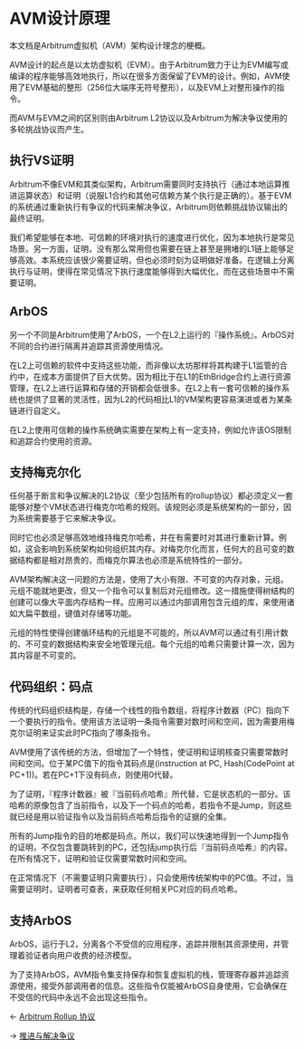 # AVM设计原理

本文档是Arbitrum虚拟机（AVM）架构设计理念的梗概。

AVM设计的起点是以太坊虚拟机（EVM）。由于Arbitrum致力于让为EVM编写或编译的程序能够高效地执行，所以在很多方面保留了EVM的设计。例如，AVM使用了EVM基础的整形（256位大端序无符号整形），以及EVM上对整形操作的指令。

而AVM与EVM之间的区别则由Arbitrum L2协议以及Arbitrum为解决争议使用的多轮挑战协议而产生。

## 执行VS证明
Arbitrum不像EVM和其类似架构，Arbitrum需要同时支持执行（通过本地运算推进运算状态）和证明（说服L1合约和其他可信赖方某个执行是正确的）。基于EVM的系统通过重新执行有争议的代码来解决争议，Arbitrum则依赖挑战协议输出的最终证明。

我们希望能够在本地、可信赖的环境对执行的速度进行优化，因为本地执行是常见场景。另一方面，证明，没有那么常用但也需要在链上甚至是拥堵的L1链上能够足够高效。本系统应该很少需要证明，但也必须时刻为证明做好准备。在逻辑上分离执行与证明，使得在常见情况下执行速度能够得到大幅优化，而在这些场景中不需要证明。

## ArbOS
另一个不同是Arbitrum使用了ArbOS，一个在L2上运行的『操作系统』。ArbOS对不同的合约进行隔离并追踪其资源使用情况。

在L2上可信赖的软件中支持这些功能，而非像以太坊那样将其构建于L1监管的合约中，在成本方面提供了巨大优势。因为相比于在L1的EthBridge合约上进行资源管理，在L2上进行运算和存储的开销都会低很多。在L2上有一套可信赖的操作系统也提供了显著的灵活性，因为L2的代码相比L1的VM架构更容易演进或者为某条链进行自定义。

在L2上使用可信赖的操作系统确实需要在架构上有一定支持，例如允许该OS限制和追踪合约使用的资源。

## 支持梅克尔化
任何基于断言和争议解决的L2协议（至少包括所有的rollup协议）都必须定义一套能够对整个VM状态进行梅克尔哈希的规则。该规则必须是系统架构的一部分，因为系统需要基于它来解决争议。

同时它也必须足够高效地维持梅克尔哈希，并在有需要时对其进行重新计算。例如，这会影响到系统架构如何组织其内存。对梅克尔化而言，任何大的且可变的数据结构都是相对昂贵的，而梅克尔算法也必须是系统特性的一部分。

AVM架构解决这一问题的方法是，使用了大小有限、不可变的内存对象，元组。元组不能就地更改，但又一个指令可以复制后对元组修改。这一措施使得树结构的创建可以像大平面内存结构一样。应用可以通过内部调用包含元组的库，来使用诸如大扁平数组，键值对存储等功能。

元组的特性使得创建循环结构的元组是不可能的，所以AVM可以通过有引用计数的、不可变的数据结构来安全地管理元组。每个元组的哈希只需要计算一次，因为其内容是不可变的。

## 代码组织：码点
传统的代码组织结构是，存储一个线性的指令数组，将程序计数器（PC）指向下一个要执行的指令。使用该方法证明一条指令需要对数时间和空间，因为需要用梅克尔证明来证实此时PC指向了哪条指令。

AVM使用了该传统的方法，但增加了一个特性，使证明和证明核查只需要常数时间和空间。位于某PC值下的指令其码点是(instruction at PC, Hash(CodePoint at PC+1))。若在PC+1下没有码点，则使用0代替。

为了证明，『程序计数器』被『当前码点哈希』所代替，它是状态机的一部分。该哈希的原像包含了当前指令，以及下一个码点的哈希，若指令不是Jump，则这些就已经是用以验证指令以及当前码点哈希后指令的证据的全集。

所有的Jump指令的目的地都是码点。所以，我们可以快速地得到一个Jump指令的证明，不仅包含要跳转到的PC，还包括jump执行后『当前码点哈希』的内容。在所有情况下，证明和验证仅需要常数时间和空间。

在正常情况下（不需要证明只需要执行），只会使用传统架构中的PC值。不过，当需要证明时，证明者可查表，来获取任何相关PC对应的码点哈希。

## 支持ArbOS
ArbOS，运行于L2，分离各个不受信的应用程序，追踪并限制其资源使用，并管理着验证者向用户收费的经济模型。

为了支持ArbOS，AVM指令集支持保存和恢复虚拟机的栈，管理寄存器并追踪资源使用，接受外部调用者的信息。这些指令仅能被ArbOS自身使用，它会确保在不受信的代码中永远不会出现这些指令。

← [Arbitrum Rollup 协议](./ArbitrumRollup协议.md)

→ [推进与解决争议](./推进与解决争议.md)